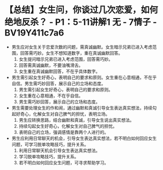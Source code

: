 # 【总结】女生问，你谈过几次恋爱，如何绝地反杀？ - P1：5-11讲解1 无 - 7情子 - BV19Y411c7a6

-   男生应对女生关于恋爱次数的问题，需真诚幽默。女生暗示兄弟已进入考虑范围，回答需巧妙。女生不想知道数字，重在真诚幽默回答。
    1.  女生提问暗示兄弟已进入考虑范围，回答需巧妙。
    2.  回答需真诚幽默，不要油嘴滑舌。
    3.  女生重在真诚幽默回答，不在乎具体数字。
-   男生需引起女生好奇心，表明自己的要求和原则。女生重在心意相通，不在乎自信。男生需巧妙回答，展示自己的立场和态度。
    1.  男生需引起女生好奇心，表明自己的要求和原则。
    2.  女生重在心意相通，不在乎自信。
    3.  男生需巧妙回答，展示自己的立场和态度。
-   男生需要处理女生的作和闹，通过幽默和真诚引导女生表达真实想法，持续勾起好奇心，化解女生对自己脾气的担忧，表明立场。
    1.  男生应转换思路，结合幽默和真诚，引导女生说出真实想法。
    2.  持续勾起女生好奇心，化解女生对自己脾气的担忧。
    3.  表明自己的立场，强调感情是靠两个人进行的。
-   男生应利用日常聊天的机会，引导女生表达真实想法，若不明白如何回应女生问题，可学习脱单攻略技巧，提升关系。
    1.  利用日常聊天机会引导女生表达真实想法。
    2.  学习脱单攻略技巧，提升关系。
    3.  若不明白如何回应女生问题，可寻求帮助学习。